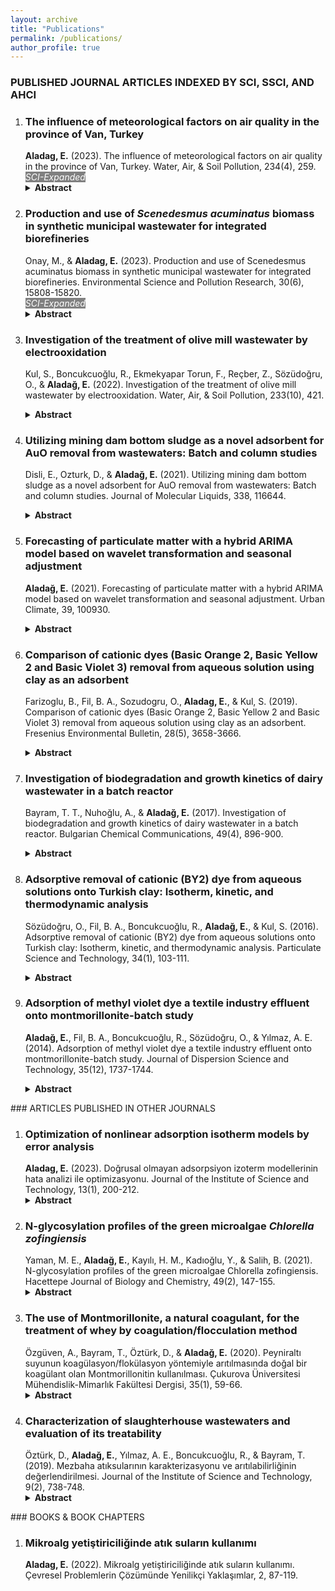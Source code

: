 ```yaml
---
layout: archive
title: "Publications"
permalink: /publications/
author_profile: true
---
```

### PUBLISHED JOURNAL ARTICLES INDEXED BY SCI, SSCI, AND AHCI
<ol>
<li><h3>The influence of meteorological factors on air quality in the province of Van, Turkey</h3></li>
<strong>Aladag, E.</strong> (2023). The influence of meteorological factors on air quality in the province of Van, Turkey. Water, Air, & Soil Pollution, 234(4), 259.
<br>
<a href="https://doi.org/10.1007/s11270-023-06265-0" target="_blank"><i class="fas fa-fw fa-link zoom" aria-hidden="true"></i></a>
<a href="http://erdincaladag.github.io/files/s11270-023-06265-0.pdf" target="_blank"><i class="fas fa-fw fa-file-pdf zoom" aria-hidden="true"></i></a>
<em style="background-color:gray; color:white"> SCI-Expanded</em>
<details> 
    <summary> 
      <b>Abstract</b>
    </summary>
<p>Van, the most crowded province in the east of Turkey, is afflicted by intense air pollution especially in winter. Permanence and transport of air pollutants are closely associated with the region’s meteorological features. Hourly and annual variations in PM<sub>10</sub> and SO<sub>2</sub> air pollutants and temperature, wind, pressure, and humidity atmospheric variables were investigated in Van city center for 2015–2020. A multiple non-linear regression (MLNR) model was used to research the effect of meteorological parameters on air quality. Stepwise and best-subset statistical methods were applied to optimize estimators in the MNLR model. In the winter months, increases above limit values were observed for PM<sub>10</sub> and SO<sub>2</sub> linked to increases in low-quality fuel consumption due to reducing temperatures in the evenings. Spearman analysis showed there were moderate inverse correlations with temperature (R<sup>2</sup> = -0.42) and wind speed (R<sup>2</sup> = -0.42) and weak positive correlations with pressure (R<sup>2</sup> = 0.35) and humidity (R<sup>2</sup> = 0.22) for the air quality index. The MNLR model using minimum temperature (T<sub>min</sub>), average wind speed (W<sub>s</sub>), the maximum pressure (P<sub>max</sub>), and average humidity (H<sub>avg</sub>) was the most successful (R = 0.53, RMSE = 0.24) air quality model. The reduction in air quality was associated with colder temperatures, lower wind speed, higher atmospheric pressure and higher humidity. In conclusion, policymakers and implementors should pay attention to local climate features to effectively minimize urban air pollution.</p>
</details>

<li><h3>Production and use of <i>Scenedesmus acuminatus</i> biomass in synthetic municipal wastewater for integrated biorefineries</h3></li>
Onay, M., & <strong>Aladag, E.</strong> (2023). Production and use of Scenedesmus acuminatus biomass in synthetic municipal wastewater for integrated biorefineries. Environmental Science and Pollution Research, 30(6), 15808-15820.
<br>
<em style="background-color:gray; color:white"> SCI-Expanded</em>
    <br>
<a href="https://doi.org/10.1007/s11356-022-23332-x" target="_blank"><i class="fas fa-fw fa-link zoom" aria-hidden="true"></i></a>
<a href="http://erdincaladag.github.io/files/s11356-022-23332-x.pdf" target="_blank"><i class="fas fa-fw fa-file-pdf zoom" aria-hidden="true"></i></a>
<details> 
    <summary> 
      <b>Abstract</b>
    </summary>
<p>Bioethanol production from algal biomass is a promising alternative for sustainable biofuel production. Algae possess a high photosynthetic capacity and an adaptive ability to thrive under harsh environmental conditions. The potential properties of Scenedesmus acuminatus CCALA 436 were assessed in this research for its bioethanol efficiency, and the effects of growing the algae in wastewater and at different concentrations of mepiquat chloride were studied. Also, pre-treatment efficiencies of different concentrations of calcium oxide were carried out on microalgae biomass. Superoxide dismutase, catalase activity, glutathione, and malondialdehyde contents of microalgae were examined, and the changes in chlorophyll, photoprotective carotenoid contents, and protein concentrations were determined. The results revealed that the maximum sugar and ethanol contents of Scenedesmus acuminatus CCALA 436 were 44.7 ± 1.5% and 20.32 g/L, respectively, for 50% wastewater and mepiquat chloride (2.5 mg/L) after pre-treatment with calcium oxide (0.08%). Additionally, the levels of oxidative enzymes varied depending on the wastewater concentrations. These findings indicate Scenedesmus acuminatus CCALA 436 grown in wastewater and mepiquat chloride can be used for the treatment of wastewater and the production of ethanol and high-value products such as carotenoid.
</p>
</details>

<li><h3>Investigation of the treatment of olive mill wastewater by electrooxidation</h3></li>
Kul, S., Boncukcuoğlu, R., Ekmekyapar Torun, F., Reçber, Z., Sözüdoğru, O., & <strong>Aladağ, E.</strong> (2022). Investigation of the treatment of olive mill wastewater by electrooxidation. Water, Air, & Soil Pollution, 233(10), 421.
<br>

<a href="https://doi.org/10.1007/s11270-022-05894-1" target="_blank"><i class="fas fa-fw fa-link zoom" aria-hidden="true"></i></a>
<a href="http://erdincaladag.github.io/files/s11270-022-05894-1.pdf" target="_blank"><i class="fas fa-fw fa-file-pdf zoom" aria-hidden="true"></i></a>
<details> 
    <summary> 
      <b>Abstract</b>
    </summary>
<p>The electrooxidation process, one of the advanced oxidation processes, is one of the effective treatment processes used in treating various industrial wastewaters. This study investigated the treatment of olive mill wastewater using the electrooxidation process. This study includes the effects of different experimental parameters on chemical oxygen demand and total phenol removal efficiencies in olive mill wastewater. Ti/IrO<sub>2</sub>/RuO<sub>2</sub> mesh plates as anode material and Ti mesh plates as cathode material were used in the study. The effects of stirring rate, dilution factor, pH, type of support electrolyte, the concentration of support electrolyte, and current density on chemical oxygen demand and total phenol removal efficiencies were examined in the experiments using a batch reactor. The study found that the chemical oxygen demand and total phenol removal rates were 96.93% and 100% under optimum conditions, respectively. According to the treatment data obtained, it can be said that olive mill wastewater can be treated by the electrooxidation method and can be proposed as a pretreatment system before entering biological treatment.
</p>
</details>

<li><h3>Utilizing mining dam bottom sludge as a novel adsorbent for AuO removal from wastewaters: Batch and column studies</h3></li>
Disli, E., Ozturk, D., & <strong>Aladağ, E.</strong> (2021). Utilizing mining dam bottom sludge as a novel adsorbent for AuO removal from wastewaters: Batch and column studies. Journal of Molecular Liquids, 338, 116644.
<br>

<a href="https://doi.org/10.1016/j.molliq.2021.116644" target="_blank"><i class="fas fa-fw fa-link zoom" aria-hidden="true"></i></a>
<a href="http://erdincaladag.github.io/files/j.molliq.2021.116644.pdf" target="_blank"><i class="fas fa-fw fa-file-pdf zoom" aria-hidden="true"></i></a>
<details> 
    <summary> 
      <b>Abstract</b>
    </summary>
<p>In this study, the adsorption of Auramine O (AuO) dye using bottom sludge (BS) was investigated in batch and continuous systems. The BS was characterized by EDX, BET, XRD, DLS, ζ-potential, SEM, FTIR, helium pycnometer, and mercury porosimetry. The kinetic and isotherm data were fitted to pseudo-second-order and Langmuir models. The maximum amount of adsorption calculated from the Langmuir isotherm model was 5.09 mg/g. Thermodynamic studies showed that adsorption was endothermic and occurred spontaneously. Thomas, Clark, and Yoon-Nelson models were suitable (R<sup>2</sup> > 0.95 for all these models) to explain the dynamic behavior of AuO-BS in the column system. Increased bed depth increased breakthrough time, while the breakthrough time declined with increased initial AuO concentration and flow rate. Optimum conditions were determined for the batch system as 4 g of BS dose, 100 rpm agitation speed, and 90 min reaction time; optimum conditions for the column system were 3 cm bed depth, 0.14 mL/min flow rate, reaction time of 181 h; and optimum conditions for both systems were 100 mg/L AuO concentration, 20 °C reaction temperature and pH 6.18 (natural). Under these conditions, the amounts of AuO adsorbed in batch and column systems were calculated as 2.06 mg/g (89.75%) and 2.63 mg/g (47.13%), respectively. The studies showed that efficient remediation of AuO from aquatic environments is possible with BS.
</p>
</details>

<li><h3>Forecasting of particulate matter with a hybrid ARIMA model based on wavelet transformation and seasonal adjustment</h3></li>
<strong>Aladağ, E.</strong> (2021). Forecasting of particulate matter with a hybrid ARIMA model based on wavelet transformation and seasonal adjustment. Urban Climate, 39, 100930.
<br>

<a href="https://doi.org/10.1016/j.uclim.2021.100930" target="_blank"><i class="fas fa-fw fa-link zoom" aria-hidden="true"></i></a>
<a href="http://erdincaladag.github.io/files/j.uclim.2021.100930.pdf" target="_blank"><i class="fas fa-fw fa-file-pdf zoom" aria-hidden="true"></i></a>
<details> 
    <summary> 
      <b>Abstract</b>
    </summary>
<p>Particulate matter is one of the primary atmospheric pollutants with significant effects on human health. Accurately and reliably forecasting air quality for future horizons makes it possible to take the necessary precautions to minimize potential risks. In this study, monthly PM<sub>10</sub> concentration forecasts were made for Erzurum in Turkey. The first ten years of monthly data between 2006 and 2018 were used for training of the model, and the last two years were used to test predictions with the model. PM<sub>10</sub> data had trends and seasonal effects removed with seasonal adjustment and were decomposed to three levels with MODWT. For each subseries obtained, modelling was performed with appropriate coefficients chosen with ARIMA. Particulate forecasting was performed with wavelet reconstruction for the approximate and detail series. According to the experimental results, the wavelet-transform based hybrid WT-ARIMA model was more successful than the traditional ARIMA model with regard to the RMSE, R<sup>2</sup>, IA, MAE and MAPE. The developed model had values of RMSE 1.50, R<sup>2</sup> 0.99, IA 99.92%, MAE 1.26 and MAPE 3.02%. The proposed model may be used as reference for early warning in regions with high air pollution observed due to accurate forecasting capability for particulate matter pollution.
</p>
</details>

<li><h3>Comparison of cationic dyes (Basic Orange 2, Basic Yellow 2 and Basic Violet 3) removal from aqueous solution using clay as an adsorbent</h3></li>
Farizoglu, B., Fil, B. A., Sozudogru, O., <strong>Aladag, E.</strong>, & Kul, S. (2019). Comparison of cationic dyes (Basic Orange 2, Basic Yellow 2 and Basic Violet 3) removal from aqueous solution using clay as an adsorbent. Fresenius Environmental Bulletin, 28(5), 3658-3666.
<br>

<a href="https://www.prt-parlar.de/download_feb_2019/" target="_blank"><i class="fas fa-fw fa-link zoom" aria-hidden="true"></i></a>
<a href="http://erdincaladag.github.io/files/feb_2019.pdf" target="_blank"><i class="fas fa-fw fa-file-pdf zoom" aria-hidden="true"></i></a>
<details> 
    <summary> 
      <b>Abstract</b>
    </summary>
<p>The present work aims to investigate the removal of three cationic dyes (Basic Orange 2, Basic Yellow 2 and Basic Violet 3) from aqueous solutions by montmorillonite under various experimental conditions. Cationic dyes were selected Basic Orange 2 (BO2), Basic Yellow 2 (BY2) and Basic Violet 3 (BV3). The effects of pH, initial dye concentration, adsorbent dose, agitation speed and ionic strength, on the removal of dyes were studied. According to the experiments results, it was shown, that maximum removal was achieved in less than 45 min. The results indicate that the montmorillonite can be used as a low cost alternative according to other adsorbents in the removal of dyes from wastewater. The maximum adsorption efficiency levels attained were as follows: 95.849% BO2, 99.562% BY2 and 99.169% BV3 onto montmorillonite at pH: 5.0, 100 mg/L initial dye concentration, 0.75 g/L clay dosage, 300 rpm agitation speed, 0 M NaCl ionic strength and 293 K, reaction time of 45 min.
</p>
</details>
    
<li><h3>Investigation of biodegradation and growth kinetics of dairy wastewater in a batch reactor</h3></li>
Bayram, T. T., Nuhoğlu, A., & <strong>Aladağ, E.</strong> (2017). Investigation of biodegradation and growth kinetics of dairy wastewater in a batch reactor. Bulgarian Chemical Communications, 49(4), 896-900.
<br>

<a href="https://www.researchgate.net/profile/Guelsah-Caliskan-Koc/publication/323144765_Mathematical_Modeling_on_Thin_Layer_Microwave_Drying_of_Corn_Husk_and_Investigation_of_Powder_Properties/links/5b9f4616299bf13e6037cc86/Mathematical-Modeling-on-Thin-Layer-Microwave-Drying-of-Corn-Husk-and-Investigation-of-Powder-Properties.pdf#page=138" target="_blank"><i class="fas fa-fw fa-link zoom" aria-hidden="true"></i></a>
<a href="http://erdincaladag.github.io/files/bcc_2017.pdf" target="_blank"><i class="fas fa-fw fa-file-pdf zoom" aria-hidden="true"></i></a>
<details> 
    <summary> 
      <b>Abstract</b>
    </summary>
<p>In this study, biodegradation of dairy wastewater was investigated under aerobic conditions in a batch reactor. A minimum concentration of 100 mg L<sup>-1</sup> and a maximum concentration of 1000 mg L<sup>-1</sup> of COD in the wastewater were used. The culture substrate removal kinetics was followed and the specific growth rate was fitted to the Monod model. The kinetic coefficients KS and μmax were found to be 46.55 mg L<sup>-1</sup> and 0.0344 h<sup>-1</sup>, respectively. The regression coefficient was 0.99. The compatibility of actual and predicted results of microbial growth and substrate removal was compared with this model. Results indicated that predicted and actual values fitted each other with 89% compatibility.
</p>
</details>

<li><h3>Adsorptive removal of cationic (BY2) dye from aqueous solutions onto Turkish clay: Isotherm, kinetic, and thermodynamic analysis</h3></li>
Sözüdoğru, O., Fil, B. A., Boncukcuoğlu, R., <strong>Aladağ, E.</strong>, & Kul, S. (2016). Adsorptive removal of cationic (BY2) dye from aqueous solutions onto Turkish clay: Isotherm, kinetic, and thermodynamic analysis. Particulate Science and Technology, 34(1), 103-111.
<br>

<a href="https://doi.org/10.1080/02726351.2015.1052121" target="_blank"><i class="fas fa-fw fa-link zoom" aria-hidden="true"></i></a>
<a href="http://erdincaladag.github.io/files/02726351.2015.1052121.pdf" target="_blank"><i class="fas fa-fw fa-file-pdf zoom" aria-hidden="true"></i></a>
<details> 
    <summary> 
      <b>Abstract</b>
    </summary>
<p>The removal of Basic Yellow 2 (BY2), a cationic dye, from aqueous solution by using montmorillonite as adsorbent was studied in batch experiments. The effect of pH, agitation speed, adsorbent dosage, initial dye concentration ionic strength, and temperature on the removal of BY2 was also investigated. Langmuir, Freundlich, Temkin, and Dubinin–Radushkevich isotherms were applied to fit the adsorption data of BY2 dye. Equilibrium data were well described by the typical Langmuir adsorption isotherm. The maximum monolayer adsorption capacity was calculated as 434.196 mg g<sup>-1</sup> from the Langmuir isotherm model. The adsorption data was fitted to both the pseudo-first-order, pseudo-second-order, Elovich, and intraparticle kinetic models, and the calculated values of the amount adsorbed at equilibrium (q<sub>e</sub>) by pseudo-second-order equations were found to be in good agreement with the experimental values. The thermodynamic factors were also evaluated. The entropy change (ΔS*) was negative, suggesting that the adsorption process decreases in entropy and enthalpy change (ΔH*) was positive which indicates endothermic nature. The positive ΔG* value confirms the un-spontaneity of the process. In addition, a semiempirical model was calculated from kinetic data.
</p>
</details>

<li><h3>Adsorption of methyl violet dye a textile industry effluent onto montmorillonite-batch study</h3></li>
<strong>Aladağ, E.</strong>, Fil, B. A., Boncukcuoğlu, R., Sözüdoğru, O., & Yılmaz, A. E. (2014). Adsorption of methyl violet dye a textile industry effluent onto montmorillonite-batch study. Journal of Dispersion Science and Technology, 35(12), 1737-1744.
<br>

<a href="https://doi.org/10.1080/01932691.2013.873865" target="_blank"><i class="fas fa-fw fa-link zoom" aria-hidden="true"></i></a>
<a href="http://erdincaladag.github.io/files/01932691.2013.873865.pdf" target="_blank"><i class="fas fa-fw fa-file-pdf zoom" aria-hidden="true"></i></a>
<details> 
    <summary> 
      <b>Abstract</b>
    </summary>
<p>In this study, methyl violet (MV) dye adsorption from synthetically prepared solutions onto montmorillonite was investigated. Experimental parameters were selected as stirring speed, adsorbent dosage, initial dyestuff concentration, initial solution pH, ionic strength, and temperature. It was determined that adsorption rate increased with increasing stirring speed, initial dye concentration, solution pH, ionic strength, and temperature, but decreased with increased adsorbent dosage. The experimental data were analyzed by Langmuir, Freundlich, Temkin, and Dubinin–Radushkevich isotherms, and it was found that the isotherm data were reasonably correlated by Langmuir isotherm. Maximum adsorption capacity of montmorillonite for MV dye was calculated as 230.04 mg g<sup>-1</sup>. Pseudo-first-order, pseudo-second-order, Elovich, and intraparticle particle diffusion models were used to fit the experimental data. Pseudo-second-order rate equation provided realistic description of adsorption kinetics. Thermodynamic parameters were calculated as 62.14 kJ mol<sup>-1</sup>, 59.55 kJ mol<sup>-1</sup>, 51.98 kJ mol<sup>-1</sup>, and 0.0242 kJ mol<sup>-1</sup> K<sup>-1</sup> for E<sub>a</sub>, ΔH*, ΔG*, and ΔS* at 293 K, respectively. The value of the calculated parameters indicated that the physical adsorption of MV on the clay was dominant and the adsorption process was also endothermic. The positive values of ΔS° suggest the increased randomness. The positive ΔG° value indicated the un-spontaneous nature of the adsorption model.
</p>
</details>
</ol>
### ARTICLES PUBLISHED IN OTHER JOURNALS
<ol>
<li><h3>Optimization of nonlinear adsorption isotherm models by error analysis</h3></li>
<strong>Aladag, E.</strong> (2023). Doğrusal olmayan adsorpsiyon izoterm modellerinin hata analizi ile optimizasyonu. Journal of the Institute of Science and Technology, 13(1), 200-212.
<br>
<a href="https://doi.org/10.21597/jist.1163166" target="_blank"><i class="fas fa-fw fa-link zoom" aria-hidden="true"></i></a>
<a href="http://erdincaladag.github.io/files/jist.1163166.pdf" target="_blank"><i class="fas fa-fw fa-file-pdf zoom" aria-hidden="true"></i></a>
<details> 
    <summary> 
      <b>Abstract</b>
    </summary>
<p>In this study, the adsorption of crystal violet dye from aqueous solution onto montmorillonite was studied and the equilibrium isotherms were determined. Two-parameter equations; the Langmuir, Freundlich, and Temkin isotherms, and three-parameter equations; the Sips, Toth, and Khan isotherms were examined for their ability to model the equilibrium adsorption data. Five error analysis methods were used to determine the optimal isotherm: the sum of the errors squared, a hybrid error function, the average relative error, Marquardt's percent standard deviation, and the sum of absolute errors. The Sips isotherm achieved the best-fit quality with the experimental data and the maximum adsorption capacity was found to be 152.229 mg/g. The sum of the normalized errors showed that the hybrid fractional error function obtained the best overall results.
</p>
      <b>Özet</b>
<p>Bu çalışmada, sulu çözeltilerden kristal menekşe boyasının montmorillonit üzerine adsorpsiyonu araştırılmış ve denge izotermleri belirlenmiştir. İki parametreli denklemler Langmuir, Freundlich, Temkin izotermleri ve üç parametreli denklemler Sips, Toth, Khan izotermleri denge adsorpsiyon verilerini modelleme becerileri açısından incelenmiştir. En uygun izotermi belirlemek için hataların karelerinin toplamı, melez bir hata fonksiyonu, ortalama bağıl hata, Marquardt'ın standart sapma yüzdesi ve mutlak hataların toplamı olmak üzere beş hata analiz yöntemi kullanılmıştır. Sips izotermi, deneysel verilerle en iyi uyumu elde etmiştir ve maksimum adsorpsiyon kapasitesi 152.229 mg/g olarak bulunmuştur. Normalleştirilmiş hataların toplamı, melez kesirli hata fonksiyonunun en iyi sonuçları sağladığını göstermiştir.
</p>
</details>
    
<li><h3>N-glycosylation profiles of the green microalgae <i>Chlorella zofingiensis</i></h3></li>
Yaman, M. E., <strong>Aladağ, E.</strong>, Kayılı, H. M., Kadıoğlu, Y., & Salih, B. (2021). N-glycosylation profiles of the green microalgae Chlorella zofingiensis. Hacettepe Journal of Biology and Chemistry, 49(2), 147-155.
<br>
<a href="https://doi.org/10.15671/hjbc.717600" target="_blank"><i class="fas fa-fw fa-link zoom" aria-hidden="true"></i></a>
<a href="http://erdincaladag.github.io/files/hjbc.717600.pdf" target="_blank"><i class="fas fa-fw fa-file-pdf zoom" aria-hidden="true"></i></a>
<details> 
    <summary> 
      <b>Abstract</b>
    </summary>
<p>Nowadays, the use of microalgae species as raw materials in biopharmaceutical production is on the agenda. The reason behind this idea is that microalgae are cell factories that are able to efficiently utilize carbon dioxide for the production of numerous biologically active compounds. However, there are several problems that remain to be solved in the production of recombinant protein from microalgaes. One of the critical requirements is to produce a bio-compatible N-glycosylation profile from the secreted recombinant proteins. However, the knowledge about the glycosylation machinery and N-glycan profiles of microalgae spices are quite limited. In the study, it was aimed to characterize N-glycan profiles of a green microalgae, Chlorella zofingiensis. To achieve this, photoautotrophically grown Chlorella zofingiensis extracts including (glyco-)proteins were enzymatically deglycosylated and labelled with 2-aminobenzoic acid tag. Released N-glycans were purified with a HILIC-based approach and analyzed by MALDI-TOF(/TOF)-MS. The results showed that C. zofingiensis included oligomannosidic type N-glycan patterns. In addition, N-glycosylation profiles of C. zofingiensis by MALDI-MS revealed that most of the oligomannosidic N-glycans were phosphorylated.
</p>
      <b>Özet</b>
<p>Günümüzde, mikroalg türlerinin biyofarmasötik üretiminde hammadde olarak kullanımı konusu tartışılmaktadır. .Bu fikrin altında yatan temel neden mikro alglerin, biyolojik olarak aktif çok sayıda bileşenin üretimi için karbon dioksiti etkin bir şekilde kullanabilen hücre fabrikaları olmasıdır. Bununla birlikte, mikroalglerden rekombinant protein üretiminde kullanılması için çözülmesi gereken birkaç sorun mevcuttur. Kritik gereksinimlerden birisi salgılanan rekombinant proteinlerden biyo-uyumlu bir N-glikozilasyon profile üretmektir. Ancak mikroalg türlerinin glikozilasyon makineleri ve N-glikan profilleri hakkındaki bilgiler oldukça sınırlıdır. Bu çalışmada, yeşil bir mikroalg türü olan Chlorella zofingiensis ‘in N-glikan profilinin karakterize edilmesi amaçlandı. Bu amaçla (gliko-)proteinleri içeren fotoototrofik olarak yetiştirilmiş Chlorella zofingiensis ekstreleri enzimatik olarak deglikozile edildi ve 2-aminobenzoik asit etiketi ile etiketlendi. Serbest hale getirilen N-glikanlar HILIC bazlı bir yaklaşımla saflaştırıldı ve MALDI-TOF (/TOF)-MS ile analiz edildi. Sonuçlar C. zofingiensis'in oligomannozidik türde N-glikan modellerini içerdiğini göstermiştir. Ek olarak, MALDI-MS tarafından C. zofingiensis'in N-glikosilasyon profilleri, oligomannosidik N-glikanların neredeyse yarısının fosforilenmiş olduğunu ortaya koymuştur.
</p>
</details>

<li><h3>The use of Montmorillonite, a natural coagulant, for the treatment of whey by coagulation/flocculation method</h3></li>
Özgüven, A., Bayram, T., Öztürk, D., & <strong>Aladağ, E.</strong> (2020). Peyniraltı suyunun koagülasyon/flokülasyon yöntemiyle arıtılmasında doğal bir koagülant olan Montmorillonitin kullanılması. Çukurova Üniversitesi Mühendislik-Mimarlık Fakültesi Dergisi, 35(1), 59-66.
<br>
<a href="https://doi.org/10.21605/cukurovaummfd.764556" target="_blank"><i class="fas fa-fw fa-link zoom" aria-hidden="true"></i></a>
<a href="http://erdincaladag.github.io/files/cukurovaummfd.764556.pdf" target="_blank"><i class="fas fa-fw fa-file-pdf zoom" aria-hidden="true"></i></a>
<details> 
    <summary> 
      <b>Abstract</b>
    </summary>
<p>In this study, chemical treatment of whey originating from dairy industry wastewaters by coagulation/flocculation method was aimed. The chemical treatment of whey was carried out with jar test experiments and optimum coagulant type and dosage were determined in the best pH range. Batch experiments were performed to investigate the effect of pH (4.0-8.5) and coagulant dose (0.25-2.0 g /L) on COD (chemical oxygen demand) removal efficiency. Iron sulfate, aluminum sulfate (alum) and clay (montmorillonit) were used as coagulants. Optimum dose of coagulant was 1.0 g/L and pH 7.0. For clay, alum + clay, iron sulphate + clay, 88%, 91% and 92% COD removal efficiency and 89%, 93% and 95% SS (suspended solid) removal efficiency were obtained respectively. In the chemical treatment experiments, it was concluded that montmorillionite can be used together with other coagulants for pretreatment. However, since the discharge standards specified in the water pollution control regulation could not be met, it was determined that chemical treatment would only relieve the load of the next unit.
</p>
      <b>Özet</b>
<p>Bu çalışmada süt endüstrisi atıksularından kaynaklanan peyniraltı suyunun koagülasyon/flokülasyon yöntemiyle kimyasal arıtımı amaçlanmıştır. Peyniraltı suyunun kimyasal arıtımı, jar testi deneyleriyle yürütülerek en iyi pH aralığında optimum koagülant cinsi ve dozu belirlenmiştir. pH (4,0-8,5) ve koagülant dozunun (0,25-2,0 g/L) KOİ (kimyasal oksijen ihtiyacı) giderim verimine etkisini incelemek üzere kesikli deneyler yapılmıştır. Koagülant olarak demir sülfat, alüminyum sülfat (alum) ve kil (montmorillonit) kullanılmıştır. Optimum koagülant dozu 1,0 g/L ve pH 7,0 olarak belirlenmiştir. Kil, alum+kil, demirsülfat+kil için sırasıyla %88, %91 ve %92 KOİ giderim verimi ve %89, %93 ve %95 AKM (askıda katı madde) giderim verimi elde edilmiştir. Yapılan kimyasal arıtma deneylerinde montmorillonitin diğer koagülantlarla birlikte ön arıtım amacıyla kullanılabileceği sonucuna varılmıştır. Ancak su kirliliği kontrol yönetmeliğinde belirtilen deşarj standartları sağlanamadığı için kimyasal arıtımın sadece kendinden sonraki ünitenin yükünü hafifleteceği tespit edilmiştir.
</p>
</details>

<li><h3>Characterization of slaughterhouse wastewaters and evaluation of its treatability</h3></li>
Öztürk, D., <strong>Aladağ, E.</strong>, Yılmaz, A. E., Boncukcuoğlu, R., & Bayram, T. (2019). Mezbaha atıksularının karakterizasyonu ve arıtılabilirliğinin değerlendirilmesi. Journal of the Institute of Science and Technology, 9(2), 738-748.
<br>
<a href="https://doi.org/10.21597/jist.474743" target="_blank"><i class="fas fa-fw fa-link zoom" aria-hidden="true"></i></a>
<a href="http://erdincaladag.github.io/files/jist.474743.pdf" target="_blank"><i class="fas fa-fw fa-file-pdf zoom" aria-hidden="true"></i></a>
<details> 
    <summary> 
      <b>Abstract</b>
    </summary>
<p>In this study, wastewater of a slaughterhouse which is located in Van is characterized and treatment alternatives are evaluated. For characterization; nitrate, sulfur trioxide, phosphate, ammonium nitrogen, chloride, suspended solids (SS), total organic carbon (TOC), total carbon (TC), inorganic carbon (IC), total nitrogen (TN), electrical conductivity (EC), pH, total chemical oxygen demand (TCOD), dissolved chemical oxygen demand (DCOD) and particulate chemical oxygen demand (PCOD) parameters were investigated. According to the results; nitrate; 18.5 - 35.9 ppm, sulfur trioxide; 15.3 - 89.3 ppm, phosphate; 72.2 - 190.5 ppm, ammonium nitrogen; 20 - 38 ppm, chloride; 239.9 - 422.7 ppm, TSS; 475 - 1800 ppm, TOC; 4429 – 10 250 ppm, TC; 4535 – 10 494.6 ppm, IC; 105.7 - 244.6 ppm, TN; 800 - 1546 ppm, EC; 1.4 - 3.0 ms cm-1 , pH; 7.0 - 8.2, TCOD; 17 626 – 23 268 ppm, DCOD; 13 658 – 18 029 ppm and PCOD; 3968 - 5239 ppm were found. At the same time, anaerobic, aerobic, advanced oxidation, dissolved air flotation, membrane filtration and electrochemical treatment processes are investigated for slaughterhouse wastewater which is proposed in literature. Due to the multiple composition (pharmaceuticals, organic matter, toxic substances, etc.) of the wastewater, it was observed that the single treatment processes did not provide sufficient treatment and it was concluded that more effective treatment was performed with the combined processes.
</p>
      <b>Özet</b>
<p>Bu çalışmada Van ilinde bulunan bir mezbahane tesisine ait atıksuyun karakterizasyonu yapılarak bu atıksu için arıtım alternatifleri değerlendirilmiştir. Atıksu karakterizasyonu için nitrat, kükürt trioksit, fosfat, amonyum azotu, klorür, askıda katı madde (AKM), toplam organik karbon (TOK), toplam karbon (TK), inorganik karbon (İK), toplam azot (TN), elektriksel iletkenlik (Eİ), pH, toplam kimyasal oksijen ihtiyacı (TKOİ), çözünmüĢ kimyasal oksijen ihtiyacı (ÇKOİ) ve partiküler kimyasal oksijen ihtiyacı (PKOİ) parametreleri incelenmiştir. Sonuçlar; nitrat; 18.5 - 35.9 ppm, kükürt trioksit; 15.3 - 89.3 ppm, fosfat; 72.2 - 190.5 ppm, amonyum azotu; 20 - 38 ppm, klorür; 239.9 - 422.7 ppm, AKM; 475 - 1800 ppm, TOK; 4429 - 10250 ppm, TK; 4535 – 10 494.6 ppm, İK; 105.7 - 244.6 ppm, TN; 800 - 1546 ppm, Eİ; 1.4 - 3.0 ms cm-1, pH; 7.0 - 8.2, TKOİ; 17 626 – 23 268 ppm, ÇKOİ; 13 658 – 18 029 ppm ve PKOİ; 3968 - 5239 ppm olarak bulunmuştur. Aynı zamanda mezbahane atıksuları için literatürde önerilen anaerobik, aerobik, ileri oksidasyon, çözünmüş hava flotasyonu, membran filtrasyonu, elektrokimyasal arıtım prosesleri incelenmiştir. Atıksuyun çoklu (farmasötikler, organik madde, toksik madde vb.) kompozisyonu sebebiyle tekli arıtım proseslerinin yeterli arıtımı sağlamadığı gözlenmiş ve kombine proseslerle daha etkili arıtım yapıldığı sonucuna ulaşılmıştır.
</p>
</details>
</ol>
### BOOKS & BOOK CHAPTERS
<ol>
<li><h3>Mikroalg yetiştiriciliğinde atık suların kullanımı</h3></li>
<strong>Aladag, E.</strong> (2022). Mikroalg yetiştiriciliğinde atık suların kullanımı. Çevresel Problemlerin Çözümünde Yenilikçi Yaklaşımlar, 2, 87-119.
<br>
<a href="https://iksadyayinevi.com/wp-content/uploads/2022/12/CEVRESEL-PROBLEMLERIN-COZUMUNDE-YENILIKCI-YAKLASIMLAR-II-.pdf#page=90" target="_blank"><i class="fas fa-fw fa-link zoom" aria-hidden="true"></i></a>
<a href="http://erdincaladag.github.io/files/bookchapter_2022.pdf" target="_blank"><i class="fas fa-fw fa-file-pdf zoom" aria-hidden="true"></i></a>
</ol>
